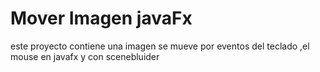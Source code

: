 # Mover  Imagen javaFx
este proyecto contiene una imagen se mueve por eventos del teclado ,el mouse  en javafx y con scenebluider
